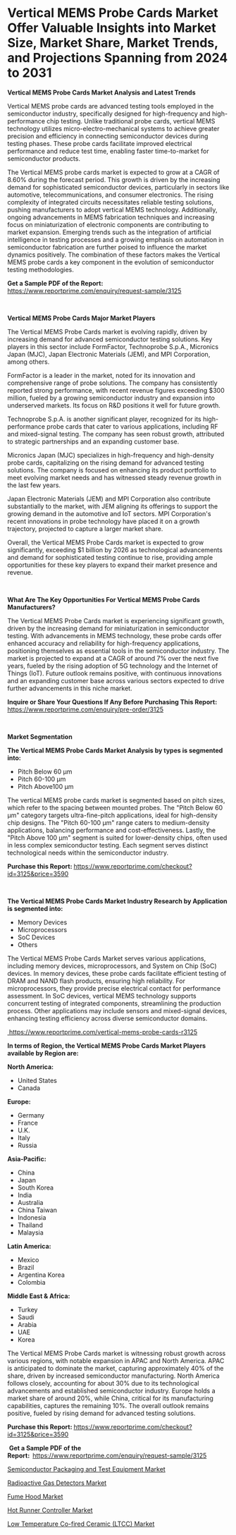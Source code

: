 <p><h1>Vertical MEMS Probe Cards Market Offer Valuable Insights into Market Size, Market Share, Market Trends, and Projections Spanning from 2024 to 2031</h1></p><p><strong>Vertical MEMS Probe Cards Market Analysis and Latest Trends</strong></p>
<p><p>Vertical MEMS probe cards are advanced testing tools employed in the semiconductor industry, specifically designed for high-frequency and high-performance chip testing. Unlike traditional probe cards, vertical MEMS technology utilizes micro-electro-mechanical systems to achieve greater precision and efficiency in connecting semiconductor devices during testing phases. These probe cards facilitate improved electrical performance and reduce test time, enabling faster time-to-market for semiconductor products.</p><p>The Vertical MEMS probe cards market is expected to grow at a CAGR of 8.60% during the forecast period. This growth is driven by the increasing demand for sophisticated semiconductor devices, particularly in sectors like automotive, telecommunications, and consumer electronics. The rising complexity of integrated circuits necessitates reliable testing solutions, pushing manufacturers to adopt vertical MEMS technology. Additionally, ongoing advancements in MEMS fabrication techniques and increasing focus on miniaturization of electronic components are contributing to market expansion. Emerging trends such as the integration of artificial intelligence in testing processes and a growing emphasis on automation in semiconductor fabrication are further poised to influence the market dynamics positively. The combination of these factors makes the Vertical MEMS probe cards a key component in the evolution of semiconductor testing methodologies.</p></p>
<p><strong>Get a Sample PDF of the Report:&nbsp;</strong> <a href="https://www.reportprime.com/enquiry/request-sample/3125">https://www.reportprime.com/enquiry/request-sample/3125</a></p>
<p>&nbsp;</p>
<p><strong>Vertical MEMS Probe Cards Major Market Players</strong></p>
<p><p>The Vertical MEMS Probe Cards market is evolving rapidly, driven by increasing demand for advanced semiconductor testing solutions. Key players in this sector include FormFactor, Technoprobe S.p.A., Micronics Japan (MJC), Japan Electronic Materials (JEM), and MPI Corporation, among others. </p><p>FormFactor is a leader in the market, noted for its innovation and comprehensive range of probe solutions. The company has consistently reported strong performance, with recent revenue figures exceeding $300 million, fueled by a growing semiconductor industry and expansion into underserved markets. Its focus on R&D positions it well for future growth.</p><p>Technoprobe S.p.A. is another significant player, recognized for its high-performance probe cards that cater to various applications, including RF and mixed-signal testing. The company has seen robust growth, attributed to strategic partnerships and an expanding customer base. </p><p>Micronics Japan (MJC) specializes in high-frequency and high-density probe cards, capitalizing on the rising demand for advanced testing solutions. The company is focused on enhancing its product portfolio to meet evolving market needs and has witnessed steady revenue growth in the last few years.</p><p>Japan Electronic Materials (JEM) and MPI Corporation also contribute substantially to the market, with JEM aligning its offerings to support the growing demand in the automotive and IoT sectors. MPI Corporation's recent innovations in probe technology have placed it on a growth trajectory, projected to capture a larger market share.</p><p>Overall, the Vertical MEMS Probe Cards market is expected to grow significantly, exceeding $1 billion by 2026 as technological advancements and demand for sophisticated testing continue to rise, providing ample opportunities for these key players to expand their market presence and revenue.</p></p>
<p>&nbsp;</p>
<p><strong>What Are The Key Opportunities For Vertical MEMS Probe Cards Manufacturers?</strong></p>
<p><p>The Vertical MEMS Probe Cards market is experiencing significant growth, driven by the increasing demand for miniaturization in semiconductor testing. With advancements in MEMS technology, these probe cards offer enhanced accuracy and reliability for high-frequency applications, positioning themselves as essential tools in the semiconductor industry. The market is projected to expand at a CAGR of around 7% over the next five years, fueled by the rising adoption of 5G technology and the Internet of Things (IoT). Future outlook remains positive, with continuous innovations and an expanding customer base across various sectors expected to drive further advancements in this niche market.</p></p>
<p><strong>Inquire or Share Your Questions If Any Before Purchasing This Report:</strong> <a href="https://www.reportprime.com/enquiry/pre-order/3125">https://www.reportprime.com/enquiry/pre-order/3125</a></p>
<p>&nbsp;</p>
<p><strong>Market Segmentation</strong></p>
<p><strong>The Vertical MEMS Probe Cards Market Analysis by types is segmented into:</strong></p>
<p><ul><li>Pitch Below 60 µm</li><li>Pitch 60-100 µm</li><li>Pitch Above100 μm</li></ul></p>
<p><p>The vertical MEMS probe cards market is segmented based on pitch sizes, which refer to the spacing between mounted probes. The "Pitch Below 60 µm" category targets ultra-fine-pitch applications, ideal for high-density chip designs. The "Pitch 60-100 µm" range caters to medium-density applications, balancing performance and cost-effectiveness. Lastly, the "Pitch Above 100 µm" segment is suited for lower-density chips, often used in less complex semiconductor testing. Each segment serves distinct technological needs within the semiconductor industry.</p></p>
<p><strong>Purchase this Report:&nbsp;</strong><a href="https://www.reportprime.com/checkout?id=3125&price=3590">https://www.reportprime.com/checkout?id=3125&price=3590</a></p>
<p>&nbsp;</p>
<p><strong>The Vertical MEMS Probe Cards Market Industry Research by Application is segmented into:</strong></p>
<p><ul><li>Memory Devices</li><li>Microprocessors</li><li>SoC Devices</li><li>Others</li></ul></p>
<p><p>The Vertical MEMS Probe Cards Market serves various applications, including memory devices, microprocessors, and System on Chip (SoC) devices. In memory devices, these probe cards facilitate efficient testing of DRAM and NAND flash products, ensuring high reliability. For microprocessors, they provide precise electrical contact for performance assessment. In SoC devices, vertical MEMS technology supports concurrent testing of integrated components, streamlining the production process. Other applications may include sensors and mixed-signal devices, enhancing testing efficiency across diverse semiconductor domains.</p></p>
<p><a href="https://www.reportprime.com/vertical-mems-probe-cards-r3125">&nbsp;https://www.reportprime.com/vertical-mems-probe-cards-r3125</a></p>
<p><strong>In terms of Region, the Vertical MEMS Probe Cards Market Players available by Region are:</strong></p>
<p>
    <p> <strong> North America: </strong>
        <ul>
            <li>United States</li>
            <li>Canada</li>
        </ul>
        </p> 
    <p> <strong> Europe: </strong>
        <ul>
            <li>Germany</li>
            <li>France</li>
            <li>U.K.</li>
            <li>Italy</li>
            <li>Russia</li>
        </ul>
        </p> 
    <p> <strong> Asia-Pacific: </strong>
        <ul>
            <li>China</li>
            <li>Japan</li>
            <li>South Korea</li>
            <li>India</li>
            <li>Australia</li>
            <li>China Taiwan</li>
            <li>Indonesia</li>
            <li>Thailand</li>
            <li>Malaysia</li>
        </ul>
        </p> 
    <p> <strong> Latin America: </strong>
        <ul>
            <li>Mexico</li>
            <li>Brazil</li>
            <li>Argentina Korea</li>
            <li>Colombia</li>
        </ul>
        </p> 
    <p> <strong> Middle East & Africa: </strong>
        <ul>
            <li>Turkey</li>
            <li>Saudi</li>
            <li>Arabia</li>
            <li>UAE</li>
            <li>Korea</li>
        </ul>
    </p>
    </p>
<p><p>The Vertical MEMS Probe Cards market is witnessing robust growth across various regions, with notable expansion in APAC and North America. APAC is anticipated to dominate the market, capturing approximately 40% of the share, driven by increased semiconductor manufacturing. North America follows closely, accounting for about 30% due to its technological advancements and established semiconductor industry. Europe holds a market share of around 20%, while China, critical for its manufacturing capabilities, captures the remaining 10%. The overall outlook remains positive, fueled by rising demand for advanced testing solutions.</p></p>
<p><strong>Purchase this Report: </strong><a href="https://www.reportprime.com/checkout?id=3125&price=3590">https://www.reportprime.com/checkout?id=3125&price=3590</a></p>
<p>&nbsp;<strong>Get a Sample PDF of the Report:&nbsp;&nbsp;</strong><a href="https://www.reportprime.com/enquiry/request-sample/3125">https://www.reportprime.com/enquiry/request-sample/3125</a></p>
<p><strong></strong></p>
<p><p><a href="https://github.com/angelajermaine/Market-Research-Report-List-5/blob/main/semiconductor-packaging-and-test-equipment-market.md">Semiconductor Packaging and Test Equipment Market</a></p><p><a href="https://issuu.com/reportprime-2/docs/radioactive-gas-detectors-market-si_678b10f05dd8ad">Radioactive Gas Detectors Market</a></p><p><a href="https://www.linkedin.com/pulse/future-ready-strategic-insights-global-fume-hood-market-2024-hu4oc?trackingId=uLGNlM06QliO6uwBQI51uQ%3D%3D">Fume Hood Market</a></p><p><a href="https://www.linkedin.com/pulse/hot-runner-controller-market-global-insights-regional-analysis-abjcc?trackingId=8TX3bE0sRc6KyYl0uBiBmw%3D%3D">Hot Runner Controller Market</a></p><p><a href="https://github.com/provorikovar/Market-Research-Report-List-6/blob/main/low-temperature-co-fired-ceramic-ltcc-market.md">Low Temperature Co-fired Ceramic (LTCC) Market</a></p></p>